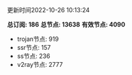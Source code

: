 更新时间2022-10-26 10:13:24

**总订阅: 186**
**总节点: 13638**
**有效节点: 4090**
- trojan节点: 919
- ssr节点: 157
- ss节点: 236
- v2ray节点: 2777
